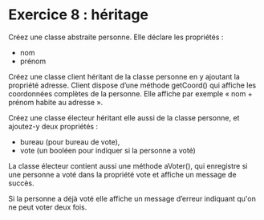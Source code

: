 # Exercice 8 : héritage

Créez une classe abstraite personne. Elle déclare les propriétés :
- nom
- prénom

Créez une classe client héritant de la classe personne en y ajoutant la propriété adresse. Client dispose d’une méthode getCoord() qui affiche les coordonnées complètes de la personne. Elle affiche par exemple « nom + prénom  habite au adresse ».

Créez une classe électeur héritant elle aussi de la classe personne, et ajoutez-y deux propriétés :
- bureau (pour bureau de vote),
- vote (un booléen pour indiquer si la personne a voté)

La classe électeur contient aussi une méthode aVoter(), qui enregistre si une personne a voté dans la propriété vote et affiche un message de succès.

Si la personne a déjà voté elle affiche un message d’erreur indiquant qu'on ne peut voter deux fois.
